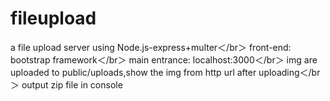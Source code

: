 # fileupload
a file upload server using Node.js-express+multer＜/br＞
front-end: bootstrap framework＜/br＞
main entrance: localhost:3000＜/br＞
img are uploaded to public/uploads,show the img from http url after uploading＜/br＞
output zip file in console
